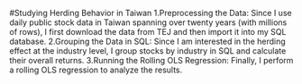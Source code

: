#Studying Herding Behavior in Taiwan
1.Preprocessing the Data: Since I use daily public stock data in Taiwan spanning over twenty years (with millions of rows), I first download the data from TEJ and then import it into my SQL database.
2.Grouping the Data in SQL: Since I am interested in the herding effect at the industry level, I group stocks by industry in SQL and calculate their overall returns.
3.Running the Rolling OLS Regression: Finally, I perform a rolling OLS regression to analyze the results.
